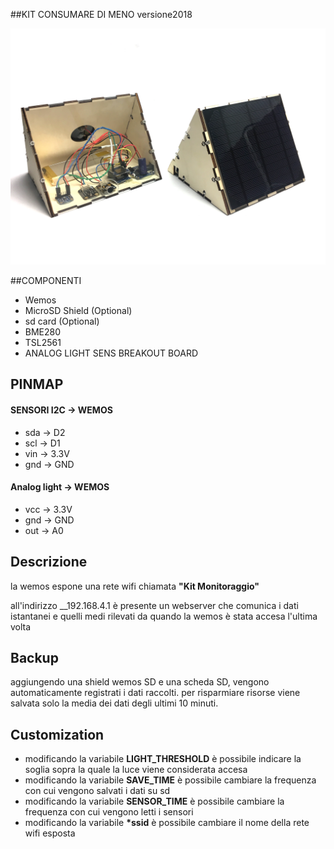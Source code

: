 ##KIT CONSUMARE DI MENO versione2018


![Screenshoot](./2018/tutorial/img/1.jpg)


##COMPONENTI
* Wemos
* MicroSD Shield (Optional)
* sd card (Optional)
* BME280
* TSL2561
* ANALOG LIGHT SENS BREAKOUT BOARD

## PINMAP
#### SENSORI I2C -> WEMOS
* sda -> D2
* scl -> D1
* vin -> 3.3V
* gnd -> GND
#### Analog light -> WEMOS
* vcc -> 3.3V
* gnd -> GND
* out -> A0

## Descrizione
la wemos espone una rete wifi chiamata __"Kit Monitoraggio"__

all'indirizzo __192.168.4.1 è presente un webserver che comunica i dati istantanei e quelli medi rilevati da quando la wemos è stata accesa l'ultima volta

## Backup
aggiungendo una shield wemos SD e una scheda SD, vengono automaticamente registrati i dati raccolti.
per risparmiare risorse viene salvata solo la media dei dati degli ultimi 10 minuti.

## Customization
* modificando la variabile __LIGHT_THRESHOLD__ è possibile indicare la soglia sopra la quale la luce viene considerata accesa
* modificando la variabile __SAVE_TIME__ è possibile cambiare la frequenza con cui vengono salvati i dati su sd
* modificando la variabile __SENSOR_TIME__ è possibile cambiare la frequenza con cui vengono letti i sensori
* modificando la variabile __*ssid__ è possibile cambiare il nome della rete wifi esposta
